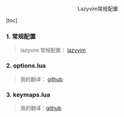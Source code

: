 <center>Lazyvim常规配置</center>









[toc]





### 1. 常规配置

> lazyvim 常规配置： [lazyvim](https://www.lazyvim.org/configuration/general)







### 2. options.lua

> 我的翻译： [github](https://github.com/vgoer/My_Lazy_VIm/blob/master/lua/config/options.lua)





### 3. keymaps.lua

> 我的翻译：[github](https://github.com/vgoer/My_Lazy_VIm/blob/master/lua/config/keymaps.lua)